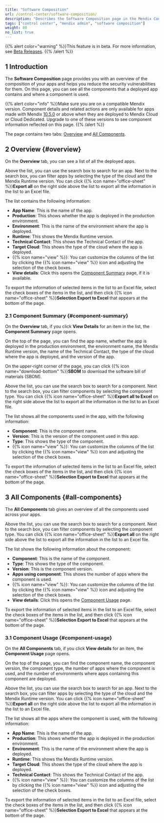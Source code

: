 ```yaml
---
title: "Software Composition"
url: /control-center/software-composition/
description: "Describes the Software Composition page in the Mendix Control Center."
tags: ["control center", "mendix admin", "software composition"]
weight: 80
no_list: true
---
```


{{% alert color="warning" %}}This feature is in beta. For more information, see [Beta Releases](/releasenotes/beta-features). {{% /alert %}}

## 1 Introduction

The **Software Composition** page provides you with an overview of the composition of your apps and helps you reduce the security vulnerabilities for them. On this page, you can see all the components that a deployed app contains and where a component is used.

{{% alert color="info" %}}Make sure you are on a compatible Mendix version. Component details and related actions are only available for apps made with Mendix [10.5.0](/releasenotes/studio-pro/10.5/) or above when they are deployed to Mendix Cloud or Cloud Dedicated. Upgrade to one of these versions to see component information reflected on this page. {{% /alert %}}

The page contains two tabs: [Overview](#overview) and [All Components](#all-components).

## 2 Overview {#overview}

On the **Overview** tab, you can see a list of all the deployed apps.

Above the list, you can use the search box to search for an app. Next to the search box, you can filter apps by selecting the type of the cloud and the Mendix Runtime version. You can click {{% icon name="office-sheet" %}}**Export all** on the right side above the list to export all the information in the list to an Excel file.

The list contains the following information:

* **App Name**: This is the name of the app.
* **Production**: This shows whether the app is deployed in the production environment.
* **Environment**: This is the name of the environment where the app is deployed.
* **Runtime**: This shows the Mendix Runtime version.
* **Technical Contact**: This shows the Technical Contact of the app.
* **Target Cloud**: This shows the type of the cloud where the app is deployed.
* {{% icon name="view" %}}: You can customize the columns of the list by clicking the {{% icon name="view" %}} icon and adjusting the selection of the check boxes.
* **View details**: Click this opens the [Component Summary](#component-summary) page, if it is available.

To export the information of selected items in the list to an Excel file, select the check boxes of the items in the list, and then click {{% icon name="office-sheet" %}}**Selection Export to Excel** that appears at the bottom of the page.

### 2.1 Component Summary {#component-summary}

On the **Overview** tab, if you click **View Details** for an item in the list, the **Component Summary** page opens. 

On the top of the page, you can find the app name, whether the app is deployed in the production environment, the environment name, the Mendix Runtime version, the name of the Technical Contact, the type of the cloud where the app is deployed, and the version of the app.

On the upper-right corner of the page, you can click {{% icon name="download-bottom" %}}**SBOM** to download the software bill of materials (SBOM).

Above the list, you can use the search box to search for a component. Next to the search box, you can filter components by selecting the component type. You can click {{% icon name="office-sheet" %}}**Export all to Excel** on the right side above the list to export all the information in the list to an Excel file.

The list shows all the components used in the app, with the following information: 

* **Component**: This is the component name.
* **Version**: This is the version of the component used in this app.
* **Type**: This shows the type of the component.
* {{% icon name="view" %}}: You can customize the columns of the list by clicking the {{% icon name="view" %}} icon and adjusting the selection of the check boxes.

To export the information of selected items in the list to an Excel file, select the check boxes of the items in the list, and then click {{% icon name="office-sheet" %}}**Selection Export to Excel** that appears at the bottom of the page.

## 3 All Components {#all-components}

The **All Components** tab gives an overview of all the components used across your apps.

Above the list, you can use the search box to search for a component. Next to the search box, you can filter components by selecting the component type.  You can click {{% icon name="office-sheet" %}}**Export all** on the right side above the list to export all the information in the list to an Excel file.

The list shows the following information about the component:

* **Component**: This is the name of the component.
* **Type**: This shows the type of the component.
* **Version**: This is the component version.
* **Apps using component**: This shows the number of apps where the component is used.
* {{% icon name="view" %}}: You can customize the columns of the list by clicking the {{% icon name="view" %}} icon and adjusting the selection of the check boxes.
* **View details**: Click this opens the [Component Usage](#component-usage) page.

To export the information of selected items in the list to an Excel file, select the check boxes of the items in the list, and then click {{% icon name="office-sheet" %}}**Selection Export to Excel** that appears at the bottom of the page.

### 3.1 Component Usage {#component-usage}

On the **All Components** tab, if you click **View details** for an item, the **Component Usage** page opens.

On the top of the page, you can find the component name, the component version, the component type, the number of apps where the component is used, and the number of environments where apps containing this component are deployed.

Above the list, you can use the search box to search for an app. Next to the search box, you can filter apps by selecting the type of the cloud and the Mendix Runtime version. You can click {{% icon name="office-sheet" %}}**Export all** on the right side above the list to export all the information in the list to an Excel file.

The list shows all the apps where the component is used, with the following information: 

* **App Name**: This is the name of the app.
* **Production**: This shows whether the app is deployed in the production environment.
* **Environment**: This is the name of the environment where the app is deployed.
* **Runtime**: This shows the Mendix Runtime version.
* **Target Cloud**: This shows the type of the cloud where the app is deployed.
* **Technical Contact**: This shows the Technical Contact of the app.
* {{% icon name="view" %}}: You can customize the columns of the list by clicking the {{% icon name="view" %}} icon and adjusting the selection of the check boxes.

To export the information of selected items in the list to an Excel file, select the check boxes of the items in the list, and then click {{% icon name="office-sheet" %}}**Selection Export to Excel** that appears at the bottom of the page.